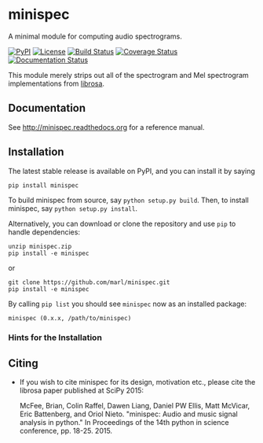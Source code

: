 minispec
=======
A minimal module for computing audio spectrograms.

[![PyPI](https://img.shields.io/pypi/v/minispec.svg)](https://pypi.python.org/pypi/minispec)
[![License](https://img.shields.io/pypi/l/minispec.svg)](https://github.com/marl/minispec/blob/master/LICENSE.md)
[![Build Status](https://travis-ci.org/marl/minispec.png?branch=master)](http://travis-ci.org/marl/minispec?branch=master)
[![Coverage Status](https://coveralls.io/repos/marl/minispec/badge.svg?branch=master)](https://coveralls.io/r/marl/minispec?branch=master)
[![Documentation Status](https://readthedocs.org/projects/minispec/badge/?version=latest)](http://minispec.readthedocs.io/en/latest/?badge=latest)

This module merely strips out all of the spectrogram and Mel spectrogram implementations from [librosa](https://github.com/librosa/librosa).



Documentation
-------------
See http://minispec.readthedocs.org for a reference manual.


Installation
------------

The latest stable release is available on PyPI, and you can install it by saying
```
pip install minispec
```

To build minispec from source, say `python setup.py build`.
Then, to install minispec, say `python setup.py install`.

Alternatively, you can download or clone the repository and use `pip` to handle dependencies:

```
unzip minispec.zip
pip install -e minispec
```
or
```
git clone https://github.com/marl/minispec.git
pip install -e minispec
```

By calling `pip list` you should see `minispec` now as an installed package:
```
minispec (0.x.x, /path/to/minispec)
```

### Hints for the Installation

Citing
------
- If you wish to cite minispec for its design, motivation etc., please cite the librosa paper
  published at SciPy 2015:

    McFee, Brian, Colin Raffel, Dawen Liang, Daniel PW Ellis, Matt McVicar, Eric Battenberg, and Oriol Nieto. "minispec: Audio and music signal analysis in python." In Proceedings of the 14th python in science conference, pp. 18-25. 2015.
